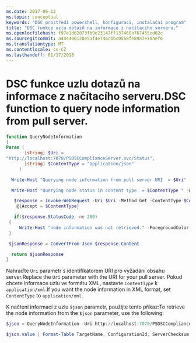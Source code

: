 ```yaml
---
ms.date: 2017-06-12
ms.topic: conceptual
keywords: "DSC prostředí powershell, konfiguraci, instalační program"
title: "DSC funkce uzlu dotazů na informace z načítacího serveru."
ms.openlocfilehash: f97e1d62873fb9e23147ff137468a767455cd82c
ms.sourcegitcommit: a444406120e5af4e746cbbc0558fe89a7e78aef6
ms.translationtype: MT
ms.contentlocale: cs-CZ
ms.lasthandoff: 01/17/2018
---
```

# <a name="dsc-function-to-query-node-information-from-pull-server"></a><span data-ttu-id="c84c4-103">DSC funkce uzlu dotazů na informace z načítacího serveru.</span><span class="sxs-lookup"><span data-stu-id="c84c4-103">DSC function to query node information from pull server.</span></span>

```powershell
function QueryNodeInformation
{
Param (      
       [string] $Uri =
"http://localhost:7070/PSDSCComplianceServer.svc/Status",                         
       [string] $ContentType = "application/json"           
     )

  Write-Host "Querying node information from pull server URI  = $Uri" -ForegroundColor Green

  Write-Host "Querying node status in content type  = $ContentType " -ForegroundColor Green

   $response = Invoke-WebRequest -Uri $Uri -Method Get -ContentType $ContentType -UseDefaultCredentials -Headers 
    @{Accept = $ContentType}

   if($response.StatusCode -ne 200)
 {
     Write-Host "node information was not retrieved." -ForegroundColor Red
 }

 $jsonResponse = ConvertFrom-Json $response.Content

  return $jsonResponse
}
```

<span data-ttu-id="c84c4-104">Nahraďte `Uri` parametr s identifikátorem URI pro vyžádání obsahu server.</span><span class="sxs-lookup"><span data-stu-id="c84c4-104">Replace the `Uri` parameter with the URI for your pull server.</span></span> <span data-ttu-id="c84c4-105">Pokud chcete informace uzlu ve formátu XML, nastavte `ContentType` k `application/xml`.</span><span class="sxs-lookup"><span data-stu-id="c84c4-105">If you want the node information in XML format, set `ContentType` to `application/xml`.</span></span>

<span data-ttu-id="c84c4-106">K načtení informací z uzlu `$json` parametr, použijte tento příkaz:</span><span class="sxs-lookup"><span data-stu-id="c84c4-106">To retrieve the node information from the `$json` parameter, use the following:</span></span>

```powershell
$json = QueryNodeInformation –Uri http://localhost:7070/PSDSCComplianceServer.svc/Status 

$json.value | Format-Table TargetName, ConfigurationId, ServerChecksum, NodeCompliant, LastComplianceTime, StatusCode
```


